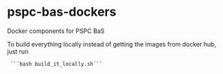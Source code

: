 # pspc-bas-dockers
Docker components for PSPC BaS

To build everything locally instead of getting the images from docker hub, just run

     ```bash build_it_locally.sh```

